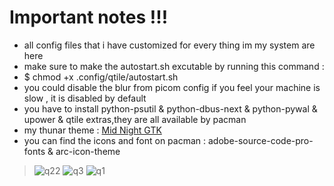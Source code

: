 # Important notes !!!
- all config files that i have customized for every thing im my system are here
- make sure to make the autostart.sh excutable by running this command :
- $ chmod +x .config/qtile/autostart.sh
- you could disable the blur from picom config if you feel your machine is slow , it is disabled by default
- you have to install python-psutil & python-dbus-next & python-pywal & upower & qtile extras,they are all available by pacman
- my thunar theme : [Mid Night GTK](https://aur.archlinux.org/packages/midnight-gtk-theme-git)
- you can find the icons and font on pacman : adobe-source-code-pro-fonts & arc-icon-theme
> ![q22](https://private-user-images.githubusercontent.com/156370431/307142706-3435240f-7843-407f-b50d-e65bca29102b.png?jwt=eyJhbGciOiJIUzI1NiIsInR5cCI6IkpXVCJ9.eyJpc3MiOiJnaXRodWIuY29tIiwiYXVkIjoicmF3LmdpdGh1YnVzZXJjb250ZW50LmNvbSIsImtleSI6ImtleTUiLCJleHAiOjE3MDg2MzQ5NDQsIm5iZiI6MTcwODYzNDY0NCwicGF0aCI6Ii8xNTYzNzA0MzEvMzA3MTQyNzA2LTM0MzUyNDBmLTc4NDMtNDA3Zi1iNTBkLWU2NWJjYTI5MTAyYi5wbmc_WC1BbXotQWxnb3JpdGhtPUFXUzQtSE1BQy1TSEEyNTYmWC1BbXotQ3JlZGVudGlhbD1BS0lBVkNPRFlMU0E1M1BRSzRaQSUyRjIwMjQwMjIyJTJGdXMtZWFzdC0xJTJGczMlMkZhd3M0X3JlcXVlc3QmWC1BbXotRGF0ZT0yMDI0MDIyMlQyMDQ0MDRaJlgtQW16LUV4cGlyZXM9MzAwJlgtQW16LVNpZ25hdHVyZT01ZDY0YjY4ODMzMjBmMzFjYjIxM2U3NTM1NTk0NWU4NDkwYTEyYjg5Njk1N2EwZmI5MjdjYjYzNjJkODFkODEwJlgtQW16LVNpZ25lZEhlYWRlcnM9aG9zdCZhY3Rvcl9pZD0wJmtleV9pZD0wJnJlcG9faWQ9MCJ9.ENBtpqPegno2VlLfBlEJPTrLzAqdZ8inbyzoPUSVHiM) ![q3](https://private-user-images.githubusercontent.com/156370431/307142719-ee82ae15-4d2c-4f1e-b770-48efb8ade157.png?jwt=eyJhbGciOiJIUzI1NiIsInR5cCI6IkpXVCJ9.eyJpc3MiOiJnaXRodWIuY29tIiwiYXVkIjoicmF3LmdpdGh1YnVzZXJjb250ZW50LmNvbSIsImtleSI6ImtleTUiLCJleHAiOjE3MDg2MzQ5NDQsIm5iZiI6MTcwODYzNDY0NCwicGF0aCI6Ii8xNTYzNzA0MzEvMzA3MTQyNzE5LWVlODJhZTE1LTRkMmMtNGYxZS1iNzcwLTQ4ZWZiOGFkZTE1Ny5wbmc_WC1BbXotQWxnb3JpdGhtPUFXUzQtSE1BQy1TSEEyNTYmWC1BbXotQ3JlZGVudGlhbD1BS0lBVkNPRFlMU0E1M1BRSzRaQSUyRjIwMjQwMjIyJTJGdXMtZWFzdC0xJTJGczMlMkZhd3M0X3JlcXVlc3QmWC1BbXotRGF0ZT0yMDI0MDIyMlQyMDQ0MDRaJlgtQW16LUV4cGlyZXM9MzAwJlgtQW16LVNpZ25hdHVyZT1hNzlmZWY1NjJkOTg5NThhZmZmNzA2NzE2ZjJjYzM0YjJiMGFmNTcwODY3ZmQzNjQ2N2Q4ZDMwMjQ4YzMzNGU0JlgtQW16LVNpZ25lZEhlYWRlcnM9aG9zdCZhY3Rvcl9pZD0wJmtleV9pZD0wJnJlcG9faWQ9MCJ9.qwcJbobEyyzcppoltGCXjm8aWsyTX_7HxS8JHoN8JtY) ![q1](https://private-user-images.githubusercontent.com/156370431/307142777-c1c4d703-735f-41db-ae4a-ecccad5318ba.png?jwt=eyJhbGciOiJIUzI1NiIsInR5cCI6IkpXVCJ9.eyJpc3MiOiJnaXRodWIuY29tIiwiYXVkIjoicmF3LmdpdGh1YnVzZXJjb250ZW50LmNvbSIsImtleSI6ImtleTUiLCJleHAiOjE3MDg2MzQ5NDQsIm5iZiI6MTcwODYzNDY0NCwicGF0aCI6Ii8xNTYzNzA0MzEvMzA3MTQyNzc3LWMxYzRkNzAzLTczNWYtNDFkYi1hZTRhLWVjY2NhZDUzMThiYS5wbmc_WC1BbXotQWxnb3JpdGhtPUFXUzQtSE1BQy1TSEEyNTYmWC1BbXotQ3JlZGVudGlhbD1BS0lBVkNPRFlMU0E1M1BRSzRaQSUyRjIwMjQwMjIyJTJGdXMtZWFzdC0xJTJGczMlMkZhd3M0X3JlcXVlc3QmWC1BbXotRGF0ZT0yMDI0MDIyMlQyMDQ0MDRaJlgtQW16LUV4cGlyZXM9MzAwJlgtQW16LVNpZ25hdHVyZT1mMWQ3YjFkZjczMDFhNGNkZDkwYTNlZDJjMGMxZjc5YjczYTE0MjdkNDllYWIxNmM0MGM0OTllNWYyYTZjZmRlJlgtQW16LVNpZ25lZEhlYWRlcnM9aG9zdCZhY3Rvcl9pZD0wJmtleV9pZD0wJnJlcG9faWQ9MCJ9.8w0YKP_vKRdR6WsflTmTeQfCy3YFigVyj3Ca2wrxOPw)

